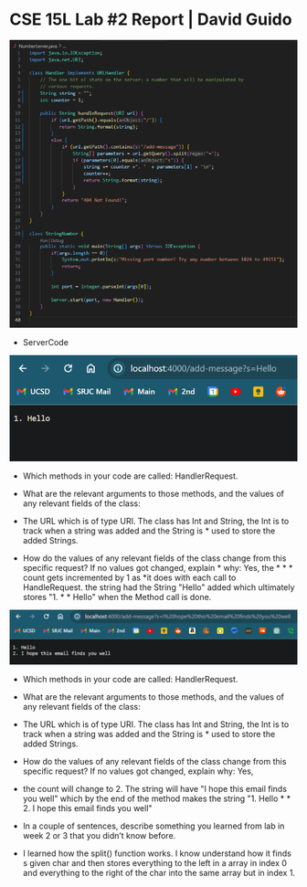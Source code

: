 
# CSE 15L Lab #2 Report | David Guido


![Image](Lab2_ServerCode.png)
* ServerCode


![Image](Lab2_Add_Code_1.png)

* Which methods in your code are called: HandlerRequest.

* What are the relevant arguments to those methods, and the values of any relevant fields of the class:
* The URL which is of type URI. The class has Int and String, the Int is to track when a string was added and the String is * used to store the added Strings.

* How do the values of any relevant fields of the class change from this specific request? If no values got changed, explain * why: Yes, the * * * count gets incremented by 1 as *it does with each call to HandleRequest. the string had the String "Hello" added which ultimately stores "1. * * Hello" when the Method call is done.


![Image](Lab2_Add_Code_2.png)

* Which methods in your code are called: HandlerRequest.
  
* What are the relevant arguments to those methods, and the values of any relevant fields of the class:
* The URL which is of type URI. The class has Int and String, the Int is to track when a string was added and the String is * used to store the added Strings.
  
* How do the values of any relevant fields of the class change from this specific request? If no values got changed, explain why: Yes,
* the count will change to 2. The string will have "I hope this email finds you well" which by the end of the method makes the string "1. Hello * * 2. I hope this email finds you well"


* In a couple of sentences, describe something you learned from lab in week 2 or 3 that you didn’t know before. 
* I learned how the split() function works. I know understand how it finds s given char and then stores everything to the left in a array in index 0 and everything to the right of the char into the same array but in index 1.
